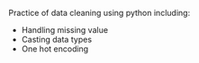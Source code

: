Practice of data cleaning using python including:
  - Handling missing value
  - Casting data types
  - One hot encoding
